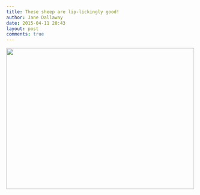 ```yaml
---
title: These sheep are lip-lickingly good!
author: Jane Dallaway
date: 2015-04-11 20:43
layout: post
comments: true
---
```


<div><a href="http://static.skitters.dallaway.com/tp_IMG_0296.JPG"><img src="http://static.skitters.dallaway.com/tp_thumb_IMG_0296.JPG" width="500" height="375"/></a></div>



  




      
